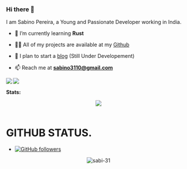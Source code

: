 ### Hi there 👋

I am Sabino Pereira, a Young and Passionate Developer working in India.

- 🧠 I’m currently learning **Rust**

- 👨‍💻 All of my projects are available at my [Github](https://github.com/sabi-31)

- 📝 I plan to start a [blog](https://blog.sabino.homes) (Still Under Developement)

- 📫 Reach me at **sabino3110@gmail.com**


<div><img src="https://github-readme-stats.vercel.app/api?username=sabi-31&show_icons=true&hide_border=true&theme=dracula"> <img align="left" src="https://github-readme-stats.vercel.app/api/top-langs/?username=sabi-31&theme=dracula&hide=batchfile"></div>



**Stats:**  


<div align="center"><img src="https://github-profile-trophy.vercel.app/?username=sabi-31&theme=dracula&count_private=true"></div>

<br>





# GITHUB STATUS.
- [![GitHub followers](https://img.shields.io/github/followers/sabi-31.svg?style=social&label=Follow&maxAge=2592000)](https://github.com/sabi-31?tab=followers)



<p align = "center"><img align="center" src="https://github-readme-streak-stats.herokuapp.com/?user=sabi-31&theme=tokyonight&" alt="sabi-31" /></p>
